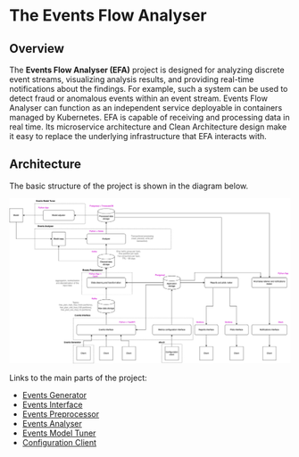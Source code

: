# The Events Flow Analyser

## Overview
The **Events Flow Analyser (EFA)** project is designed for analyzing discrete event streams, visualizing analysis results, and providing real-time notifications about the findings. For example, such a system can be used to detect fraud or anomalous events within an event stream.
Events Flow Analyser can function as an independent service deployable in containers managed by Kubernetes. EFA is capable of receiving and processing data in real time. Its microservice architecture and Clean Architecture design make it easy to replace the underlying infrastructure that EFA interacts with. 

## Architecture
The basic structure of the project is shown in the diagram below.

![](description/images/basic_structure.png)

Links to the main parts of the project:
- [Events Generator](https://github.com/vukolov/events_generator)
- [Events Interface](https://github.com/vukolov/events_gateway)
- [Events Preprocessor](https://github.com/vukolov/events_preprocessor)
- [Events Analyser](https://github.com/vukolov/events_analyser)
- [Events Model Tuner](https://github.com/vukolov/events_model_tuner)
- [Configuration Client](https://github.com/vukolov/efa_cli)
